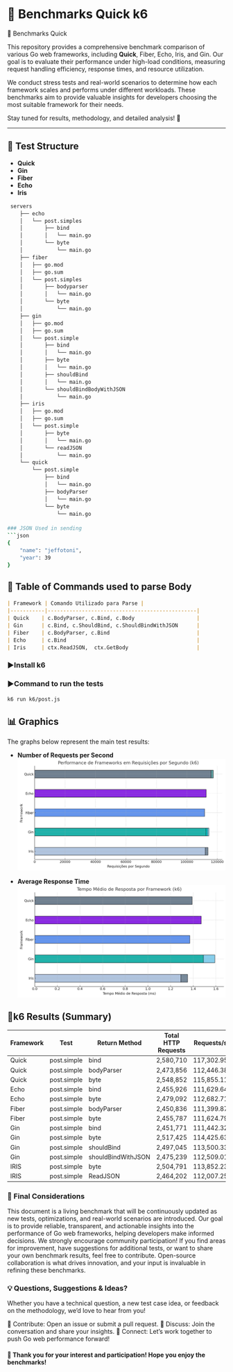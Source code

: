 # 📌 Benchmarks Quick k6
📌 Benchmarks Quick

This repository provides a comprehensive benchmark comparison of various Go web frameworks, including **Quick**, Fiber, Echo, Iris, and Gin. Our goal is to evaluate their performance under high-load conditions, measuring request handling efficiency, response times, and resource utilization.

We conduct stress tests and real-world scenarios to determine how each framework scales and performs under different workloads. These benchmarks aim to provide valuable insights for developers choosing the most suitable framework for their needs.

Stay tuned for results, methodology, and detailed analysis! 🚀

---

## 🚀 Test Structure

- **Quick**
- **Gin**
- **Fiber**
- **Echo**
- **Iris**

```bash
 servers
    ├── echo
    │   └── post.simples
    │       ├── bind
    │       │   └── main.go
    │       └── byte
    │           └── main.go
    ├── fiber
    │   ├── go.mod
    │   ├── go.sum
    │   └── post.simples
    │       ├── bodyparser
    │       │   └── main.go
    │       └── byte
    │           └── main.go
    ├── gin
    │   ├── go.mod
    │   ├── go.sum
    │   └── post.simple
    │       ├── bind
    │       │   └── main.go
    │       ├── byte
    │       │   └── main.go
    │       ├── shouldBind
    │       │   └── main.go
    │       └── shouldBindBodyWithJSON
    │           └── main.go
    ├── iris
    │   ├── go.mod
    │   ├── go.sum
    │   └── post.simple
    │       ├── byte
    │       │   └── main.go
    │       └── readJSON
    │           └── main.go
    └── quick
        └── post.simple
            ├── bind
            │   └── main.go
            ├── bodyParser
            │   └── main.go
            └── byte
                └── main.go

### JSON Used in sending
```json
{
    "name": "jeffotoni",
    "year": 39
}
```

## 🚀 Table of Commands used to parse Body

```markdown
| Framework | Comando Utilizado para Parse |
|-----------|------------------------------------------------|
| Quick    | c.BodyParser, c.Bind, c.Body                    |
| Gin      | c.Bind, c.ShouldBind, c.ShouldBindWithJSON      |
| Fiber    | c.BodyParser, c.Bind                            |
| Echo     | c.Bind                                          |
| Iris     | ctx.ReadJSON,  ctx.GetBody                      |
```

### ▶️Install k6


### ▶️Command to run the tests

```sh
k6 run k6/post.js
```

## 📊 Graphics

The graphs below represent the main test results:

- **Number of Requests per Second**
  ![Number of Requests](grafico-k6-req.png)

- **Average Response Time**
  ![Average Response Time](grafico-k6-tresp.png)

## 📌k6 Results (Summary)

| Framework | Test         | Return Method          | Total HTTP Requests | Requests/s   | Avg Response Time | Data Received | Data Sent | Error Rate |
|-----------|-------------|------------------------|----------------------|--------------|-------------------|---------------|-----------|-----------|
| Quick     | post.simple | bind                   | 2,580,710            | 117,302.95   | 1.37ms            | 361MB         | 444MB     | 0.00%     |
| Quick     | post.simple | bodyParser             | 2,473,856            | 112,446.38   | 1.25ms            | 346MB         | 426MB     | 0.00%     |
| Quick     | post.simple | byte                   | 2,548,852            | 115,855.11   | 1.39ms            | 380MB         | 438MB     | 0.00%     |
| Echo      | post.simple | bind                   | 2,455,926            | 111,629.64   | 1.44ms            | 346MB         | 422MB     | 0.00%     |
| Echo      | post.simple | byte                   | 2,479,092            | 112,682.71   | 1.47ms            | 350MB         | 426MB     | 0.00%     |
| Fiber     | post.simple | bodyParser             | 2,450,836            | 111,399.87   | 1.30ms            | 346MB         | 422MB     | 0.00%     |
| Fiber     | post.simple | byte                   | 2,455,787            | 111,624.79   | 1.37ms            | 346MB         | 422MB     | 0.00%     |
| Gin       | post.simple | bind                   | 2,451,771            | 111,442.32   | 1.58ms            | 346MB         | 422MB     | 0.00%     |
| Gin       | post.simple | byte                   | 2,517,425            | 114,425.63   | 1.59ms            | 355MB         | 433MB     | 0.00%     |
| Gin       | post.simple | shouldBind             | 2,497,045            | 113,500.33   | 1.47ms            | 352MB         | 430MB     | 0.00%     |
| Gin       | post.simple | shouldBindWithJSON     | 2,475,239            | 112,509.01   | 1.49ms            | 349MB         | 426MB     | 0.00%     |
| IRIS      | post.simple | byte                   | 2,504,791            | 113,852.23   | 1.35ms            | 388MB         | 431MB     | 0.00%     |
| IRIS      | post.simple | ReadJSON               | 2,464,202            | 112,007.25   | 1.29ms            | 384MB         | 424MB     | 0.00%     |


### 📌 Final Considerations
This document is a living benchmark that will be continuously updated as new tests, optimizations, and real-world scenarios are introduced. Our goal is to provide reliable, transparent, and actionable insights into the performance of Go web frameworks, helping developers make informed decisions.
We strongly encourage community participation! If you find areas for improvement, have suggestions for additional tests, or want to share your own benchmark results, feel free to contribute. Open-source collaboration is what drives innovation, and your input is invaluable in refining these benchmarks.

### 💡 Questions, Suggestions & Ideas?
Whether you have a technical question, a new test case idea, or feedback on the methodology, we’d love to hear from you!

🔹 Contribute: Open an issue or submit a pull request.
🔹 Discuss: Join the conversation and share your insights.
🔹 Connect: Let’s work together to push Go web performance forward!

#### 🚀 Thank you for your interest and participation! Hope you enjoy the benchmarks!
